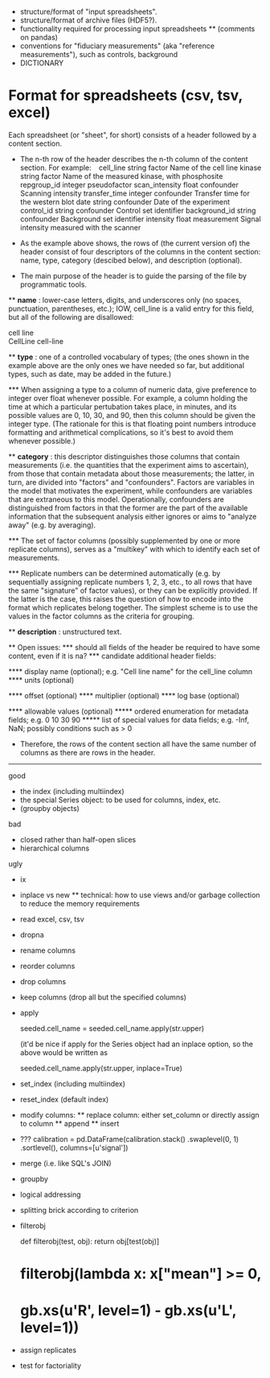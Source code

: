 * structure/format of "input spreadsheets".
* structure/format of archive files (HDF5?).
* functionality required for processing input spreadsheets
** (comments on pandas)
* conventions for "fiduciary measurements" (aka "reference measurements"), such as controls, background
* DICTIONARY


Format for spreadsheets (csv, tsv, excel)
=========================================

Each spreadsheet (or "sheet", for short) consists of a header followed
by a content section.

* The n-th row of the header describes the n-th column of the content
  section.  For example:
` `
    cell_line       string   factor        Name of the cell line
    kinase          string   factor        Name of the measured kinase, with phosphosite
    repgroup_id     integer  pseudofactor
    scan_intensity  float    confounder    Scanning intensity
    transfer_time   integer  confounder    Transfer time for the western blot
    date            string   confounder    Date of the experiment
    control_id      string   confounder    Control set identifier
    background_id   string   confounder    Background set identifier
    intensity       float    measurement   Signal intensity measured with the scanner

* As the example above shows, the rows of (the current version of) the
  header consist of four descriptors of the columns in the content
  section: name, type, category (descibed below), and description
  (optional).

* The main purpose of the header is to guide the parsing of the file
  by programmatic tools.

** __name__ : lower-case letters, digits, and underscores only (no
   spaces, punctuation, parentheses, etc.); IOW, cell_line is a valid
   entry for this field, but all of the following are disallowed:

   cell line  
   CellLine
   cell-line

** __type__ : one of a controlled vocabulary of types; (the ones shown
   in the example above are the only ones we have needed so far, but
   additional types, such as date, may be added in the future.)

*** When assigning a type to a column of numeric data, give preference
    to integer over float whenever possible.  For example, a column
    holding the time at which a particular pertubation takes place, in
    minutes, and its possible values are 0, 10, 30, and 90, then this
    column should be given the integer type.  (The rationale for this
    is that floating point numbers introduce formatting and
    arithmetical complications, so it's best to avoid them whenever
    possible.)

** __category__ : this descriptor distinguishes those columns that
   contain measurements (i.e. the quantities that the experiment aims
   to ascertain), from those that contain metadata about those
   measurements; the latter, in turn, are divided into "factors" and
   "confounders".  Factors are variables in the model that motivates
   the experiment, while confounders are variables that are extraneous
   to this model.  Operationally, confounders are distinguished from
   factors in that the former are the part of the available
   information that the subsequent analysis either ignores or aims to
   "analyze away" (e.g. by averaging).

*** The set of factor columns (possibly supplemented by one or more
    replicate columns), serves as a "multikey" with which to identify
    each set of measurements.

*** Replicate numbers can be determined automatically (e.g. by
    sequentially assigning replicate numbers 1, 2, 3, etc., to all
    rows that have the same "signature" of factor values), or they can
    be explicitly provided.  If the latter is the case, this raises
    the question of how to encode into the format which replicates
    belong together.  The simplest scheme is to use the values in the
    factor columns as the criteria for grouping.


** __description__ : unstructured text.


** Open issues:
*** should all fields of the header be required to have some content,
    even if it is na?
*** candidate additional header fields:

**** display name (optional); e.g. "Cell line name" for the cell_line column
**** units (optional)

**** offset (optional)
**** multiplier (optional)
**** log base (optional)

**** allowable values (optional)
***** ordered enumeration for metadata fields; e.g. 0 10 30 90
***** list of special values for data fields; e.g. -Inf, NaN; possibly
      conditions such as > 0


* Therefore, the rows of the content section all have the same number of
  columns as there are rows in the header.


---


good
* the index (including multiindex)
* the special Series object: to be used for columns, index, etc.
* (groupby objects)

bad
* closed rather than half-open slices
* hierarchical columns

ugly
* ix


* inplace vs new
** technical: how to use views and/or garbage collection to reduce the
   memory requirements

* read excel, csv, tsv
* dropna

* rename columns
* reorder columns
* drop columns
* keep columns (drop all but the specified columns)
* apply

    seeded.cell_name = seeded.cell_name.apply(str.upper)

  (it'd be nice if apply for the Series object had an inplace option,
  so the above would be written as

    seeded.cell_name.apply(str.upper, inplace=True)

* set_index (including multiindex)
* reset_index (default index)

* modify columns:
** replace column: either set_column or directly assign to column
** append
** insert

* ???
    calibration = pd.DataFrame(calibration.stack()
                               .swaplevel(0, 1)
                               .sortlevel(), columns=[u'signal'])

* merge (i.e. like SQL's JOIN)
* groupby

* logical addressing
* splitting brick according to criterion
* filterobj

    def filterobj(test, obj):
      return obj[test(obj)]

    # filterobj(lambda x: x["mean"] >= 0,
    #           gb.xs(u'R', level=1) - gb.xs(u'L', level=1))


* assign replicates
* test for factoriality

